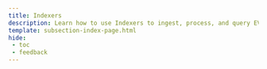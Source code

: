 ```yaml
---
title: Indexers
description: Learn how to use Indexers to ingest, process, and query EVM data on your Tanssi EVM ContainerChain.
template: subsection-index-page.html
hide: 
 - toc
 - feedback
---
```

